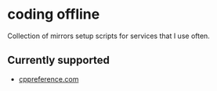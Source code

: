 # coding offline

Collection of mirrors setup scripts for services that I use often.

## Currently supported
- [cppreference.com](https://en.cppreference.com/w/)
